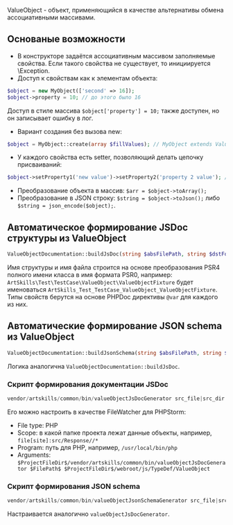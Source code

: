 ValueObject - объект, применяющийся в качестве альтернативы обмена ассоциативными массивами.

## Основаные возможности
* В конструкторе задаётся ассоциативным массивом заполняемые свойства. Если такого свойства не существует, то инициируется \Exception.
* Доступ к свойствам как к элементам объекта: 
```php 
$object = new MyObject(['second' => 16]);
$object->property = 10; // до этого было 16
``` 
Доступ в стиле массива ```$object['property'] = 10;``` также доступен, но он записывает ошибку в лог.
* Вариант создания без вызова new: 
```php
$object = MyObject::create(array $fillValues); // MyObject extends ValueObject
```
* У каждого свойства есть setter, позволяющий делать цепочку присваиваний: 
```php
$object->setProperty1('new value')->setProperty2('property 2 value'); // где имена свойств: property1 и property2 
```
* Преобразование объекта в массив: ```$arr = $object->toArray();```
* Преобразование в JSON строку: ```$string = $object->toJson();``` либо ```$string = json_encode($object);```.

## Автоматическое формирование JSDoc структуры из ValueObject
```php
ValueObjectDocumentation::buildJsDoc(string $absFilePath, string $dstFolder);
```
Имя структуры и имя файла строится на основе преобразования PSR4 полного имени класса в имя формата PSR0, например: ```ArtSkills\Test\TestCase\ValueObject\ValueObjectFixture```
будет именоваться ```ArtSkills_Test_TestCase_ValueObject_ValueObjectFixture```. Типы свойств берутся на основе PHPDoc директивы ```@var``` для каждого из них.

## Автоматические формирование JSON schema из ValueObject
```php
ValueObjectDocumentation::buildJsonSchema(string $absFilePath, string $dstSchemaFolder, string $schemaLocationUrl)
```
Логика аналогична ```ValueObjectDocumentation::buildJsDoc```.

### Скрипт формирования документации JSDoc
```php 
vendor/artskills/common/bin/valueObjectJsDocGenerator src_file|src_dir dst_dir
```
Его можно настроить в качестве FileWatcher для PHPStorm:
* File type: PHP
* Scope: в какой папке проекта лежат данные объекты, например, ```file[site]:src/Response//*```
* Program: путь для PHP, например, ```/usr/local/bin/php```
* Arguments: ```$ProjectFileDir$/vendor/artskills/common/bin/valueObjectJsDocGenerator $FilePath$ $ProjectFileDir$/webroot/js/TypeDef/ValueObject```

### Скрипт формирования JSON schema
```php 
vendor/artskills/common/bin/valueObjectJsonSchemaGenerator src_file|src_dir dst_dir dst_url
```
Настраивается аналогично ```valueObjectJsDocGenerator```.